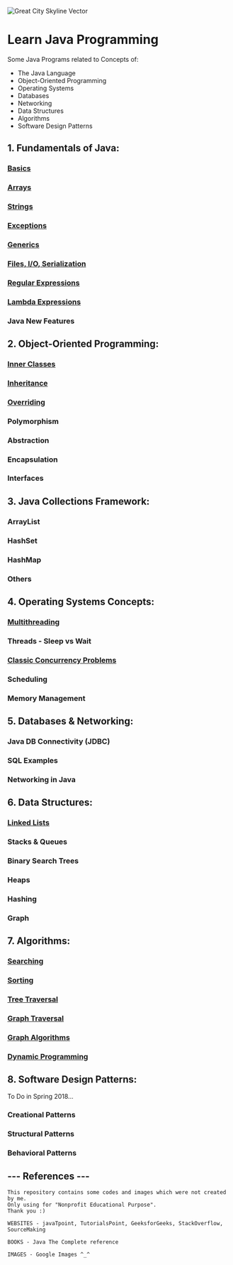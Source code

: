 ![Great City Skyline Vector](https://user-images.githubusercontent.com/2780145/33828904-f4f9db84-de93-11e7-87bb-82fe8734ebc2.png)

# Learn Java Programming

Some Java Programs related to Concepts of:
- The Java Language
- Object-Oriented Programming
- Operating Systems
- Databases
- Networking
- Data Structures
- Algorithms
- Software Design Patterns

## 1. Fundamentals of Java:

### [Basics](Java-Concepts/basics)

### [Arrays](Java-Concepts/arrays)

### [Strings](Java-Concepts/strings)

### [Exceptions](Java-Concepts/exceptions)

### [Generics](Java-Concepts/generics)

### [Files, I/O, Serialization](Java-Concepts/input_output)

### [Regular Expressions](Java-Concepts/regex)

### [Lambda Expressions](Java-Concepts/lambda)

### Java New Features

## 2. Object-Oriented Programming:

### [Inner Classes](Object-Oriented-Programming/inner_class)

### [Inheritance](Object-Oriented-Programming/inheritance)

### [Overriding](Object-Oriented-Programming/overriding)

### Polymorphism

### Abstraction

### Encapsulation

### Interfaces

## 3. Java Collections Framework:

### ArrayList

### HashSet

### HashMap

### Others

## 4. Operating Systems Concepts:

### [Multithreading](Concurrency/multithreading)

### Threads - Sleep vs Wait

### [Classic Concurrency Problems](Concurrency/classic_problems)

### Scheduling

### Memory Management

## 5. Databases & Networking:

### Java DB Connectivity (JDBC)

### SQL Examples

### Networking in Java

## 6. Data Structures:

### [Linked Lists](Data-Structures/linked_lists)

### Stacks & Queues

### Binary Search Trees

### Heaps

### Hashing

### Graph

## 7. Algorithms:

### [Searching](Algorithms/searching)

### [Sorting](Algorithms/sorting)

### [Tree Traversal](Algorithms/tree_traversal)

### [Graph Traversal](Algorithms/graph_traversal)

### [Graph Algorithms](Algorithms/graph_classic_algos)

### [Dynamic Programming](Algorithms/dynamic_programming)

## 8. Software Design Patterns:

To Do in Spring 2018...

### Creational Patterns

### Structural Patterns

### Behavioral Patterns

--- References ---
------------------

    This repository contains some codes and images which were not created by me.
    Only using for "Nonprofit Educational Purpose".
    Thank you :)
    
    WEBSITES - javaTpoint, TutorialsPoint, GeeksforGeeks, StackOverflow, SourceMaking

    BOOKS - Java The Complete reference
    
    IMAGES - Google Images ^_^
